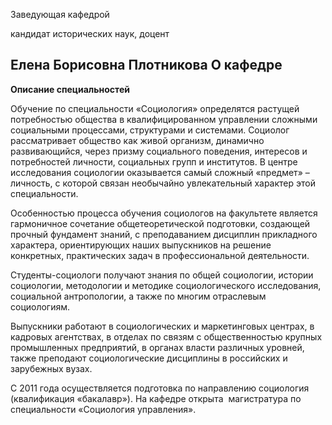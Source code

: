 Заведующая кафедрой
   

 кандидат исторических наук, доцент
   

**Елена Борисовна Плотникова**
О кафедре
-----------------------------------------------------------------------------------------------------------------





**Описание специальностей** 


 Обучение по специальности «Социология» определятся растущей потребностью общества в квалифицированном управлении сложными социальными процессами, структурами и системами. Социолог рассматривает общество как живой организм, динамично развивающийся, через призму социального поведения, интересов и потребностей личности, социальных групп и институтов. В центре исследования социологии оказывается самый сложный «предмет» – личность, с которой связан необычайно увлекательный характер этой специальности.
 



 Особенностью процесса обучения социологов на факультете является гармоничное сочетание общетеоретической подготовки, создающей прочный фундамент знаний, с преподаванием дисциплин прикладного характера, ориентирующих наших выпускников на решение конкретных, практических задач в профессиональной деятельности.
 



 Студенты-социологи получают знания по общей социологии, истории социологии, методологии и методике социологического исследования, социальной антропологии, а также по многим отраслевым социологиям.
 



 Выпускники работают в социологических и маркетинговых центрах, в кадровых агентствах, в отделах по связям с общественностью крупных промышленных предприятий, в органах власти различных уровней, также преподают социологические дисциплины в российских и зарубежных вузах.
 



 С 2011 года осуществляется подготовка по направлению социология (квалификация «бакалавр»). На кафедре открыта  магистратура по специальности «Социология управления».